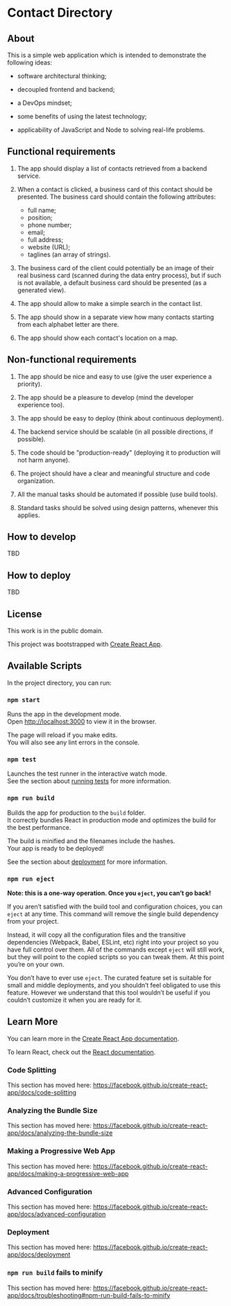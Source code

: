 # Contact Directory

## About

This is a simple web application which is intended to demonstrate the following ideas:

- software architectural thinking;

- decoupled frontend and backend;

- a DevOps mindset;

- some benefits of using the latest technology;

- applicability of JavaScript and Node to solving real-life problems.

## Functional requirements

1. The app should display a list of contacts retrieved from a backend service.

1. When a contact is clicked, a business card of this contact should be presented.
The business card should contain the following attributes:
    - full name;
    - position;
    - phone number;
    - email;
    - full address;
    - website (URL);
    - taglines (an array of strings).

1. The business card of the client could potentially be an image of their real business card (scanned during the data entry process), but if such is not available, a default business card should be presented (as a generated view).

1. The app should allow to make a simple search in the contact list.

1. The app should show in a separate view how many contacts starting from each alphabet letter are there.

1. The app should show each contact's location on a map.

## Non-functional requirements

1. The app should be nice and easy to use (give the user experience a priority).

1. The app should be a pleasure to develop (mind the developer experience too).

1. The app should be easy to deploy (think about continuous deployment).

1. The backend service should be scalable (in all possible directions, if possible).

1. The code should be "production-ready" (deploying it to production will not harm anyone).

1. The project should have a clear and meaningful structure and code organization.

1. All the manual tasks should be automated if possible (use build tools).

1. Standard tasks should be solved using design patterns, whenever this applies.

## How to develop

TBD

## How to deploy

TBD

## License

This work is in the public domain.

This project was bootstrapped with [Create React App](https://github.com/facebook/create-react-app).

## Available Scripts

In the project directory, you can run:

### `npm start`

Runs the app in the development mode.<br>
Open [http://localhost:3000](http://localhost:3000) to view it in the browser.

The page will reload if you make edits.<br>
You will also see any lint errors in the console.

### `npm test`

Launches the test runner in the interactive watch mode.<br>
See the section about [running tests](https://facebook.github.io/create-react-app/docs/running-tests) for more information.

### `npm run build`

Builds the app for production to the `build` folder.<br>
It correctly bundles React in production mode and optimizes the build for the best performance.

The build is minified and the filenames include the hashes.<br>
Your app is ready to be deployed!

See the section about [deployment](https://facebook.github.io/create-react-app/docs/deployment) for more information.

### `npm run eject`

**Note: this is a one-way operation. Once you `eject`, you can’t go back!**

If you aren’t satisfied with the build tool and configuration choices, you can `eject` at any time. This command will remove the single build dependency from your project.

Instead, it will copy all the configuration files and the transitive dependencies (Webpack, Babel, ESLint, etc) right into your project so you have full control over them. All of the commands except `eject` will still work, but they will point to the copied scripts so you can tweak them. At this point you’re on your own.

You don’t have to ever use `eject`. The curated feature set is suitable for small and middle deployments, and you shouldn’t feel obligated to use this feature. However we understand that this tool wouldn’t be useful if you couldn’t customize it when you are ready for it.

## Learn More

You can learn more in the [Create React App documentation](https://facebook.github.io/create-react-app/docs/getting-started).

To learn React, check out the [React documentation](https://reactjs.org/).

### Code Splitting

This section has moved here: https://facebook.github.io/create-react-app/docs/code-splitting

### Analyzing the Bundle Size

This section has moved here: https://facebook.github.io/create-react-app/docs/analyzing-the-bundle-size

### Making a Progressive Web App

This section has moved here: https://facebook.github.io/create-react-app/docs/making-a-progressive-web-app

### Advanced Configuration

This section has moved here: https://facebook.github.io/create-react-app/docs/advanced-configuration

### Deployment

This section has moved here: https://facebook.github.io/create-react-app/docs/deployment

### `npm run build` fails to minify

This section has moved here: https://facebook.github.io/create-react-app/docs/troubleshooting#npm-run-build-fails-to-minify